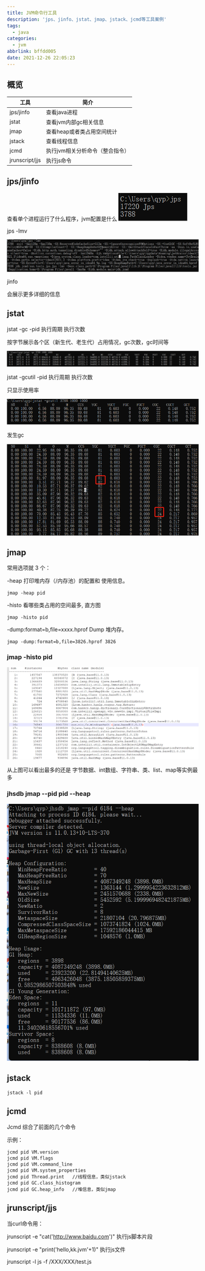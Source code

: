 ```yaml
---
title: JVM命令行工具
description: 'jps、jinfo、jstat、jmap、jstack、jcmd等工具案例'
tags:
  - java
categories:
  - jvm
abbrlink: bffdd005
date: 2021-12-26 22:05:23
---
```


## 概览

| 工具           | 简介                            |
| -------------- | ------------------------------- |
| jps/jinfo      | 查看java进程                    |
| jstat          | 查看jvm内部gc相关信息           |
| jmap           | 查看heap或者类占用空间统计      |
| jstack         | 查看线程信息                    |
| jcmd           | 执行jvm相关分析命令（整合指令） |
| jrunscript/jjs | 执行js命令                      |

## jps/jinfo

查看单个进程运行了什么程序，jvm配置是什么
![image-20211229215717243](jvm-command/jps1.png)

jps -lmv

![image-20211229220706601](jvm-command/image-20211229220706601.png)

jinfo

会展示更多详细的信息

## jstat

jstat -gc  -pid  执行周期  执行次数

按字节展示各个区（新生代、老生代）占用情况，gc次数，gc时间等

![image-20211229221125018](jvm-command/image-20211229221125018.png)

jstat -gcutil -pid  执行周期  执行次数

只显示使用率

![image-20211229222000084](jvm-command/image-20211229222000084.png)

发生gc

![image-20211229222856622](jvm-command/image-20211229222856622.png)

## jmap

常用选项就 3 个：

-heap 打印堆内存（/内存池）的配置和 使用信息。 

```shell
jmap -heap pid
```

-histo 看哪些类占用的空间最多, 直方图 

```shell
jmap -histo pid
```

-dump:format=b,file=xxxx.hprof Dump 堆内存。 

```shell
jmap -dump:format=b,file=3826.hprof 3826 
```

 

### jmap -histo pid

![image-20211229223822109](jvm-command/image-20211229223822109.png)

从上图可以看出最多的还是 字节数据、int数组、字符串、类、list、map等实例最多

### jhsdb jmap --pid pid --heap

![image-20211229225116780](jvm-command/image-20211229225116780.png)

## jstack

```shell
jstack -l pid
```

## jcmd

Jcmd 综合了前面的几个命令 

示例：

```shell
jcmd pid VM.version 
jcmd pid VM.flags 
jcmd pid VM.command_line 
jcmd pid VM.system_properties 
jcmd pid Thread.print   //线程信息，类似jstack
jcmd pid GC.class_histogram 
jcmd pid GC.heap_info   //堆信息，类似jmap
```

## jrunscript/jjs

当curl命令用： 

jrunscript -e "cat('http://www.baidu.com')" 执行js脚本片段

jrunscript -e "print('hello,kk.jvm'+1)" 执行js文件 

jrunscript -l js -f /XXX/XXX/test.js

